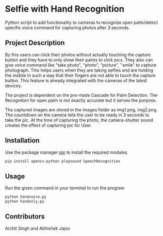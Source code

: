 # Selfie with Hand Recognition

Python script to add functionality to cameras to recognize open palm/detect specific voice command for capturing photos after 3 seconds.

## Project Description

By this users can click their photos without actually touching the capture button and they have to only show their palms to click pics. They also can give voice command like "take photo", "photo", "picture", "smile" to capture photograph. This helps users when they are taking selfies and are holding the mobile in such a way that their fingers are not able to touch the capture button. This feature is already integrated with the cameras of the latest devices.
 
The project is dependent on the pre-made Cascade for Palm Detection. The Recognition for open palm is not exactly accurate but it serves the purpose.

The captured images are stored in the images folder as img1.png, img2.png. The countdown on the camera tells the user to be ready in 3 seconds to take the pic. At the time of capturing the photo, the camera-shutter sound creates the effect of capturing pic for User. 

## Installation

Use the package manager [pip](https://pip.pypa.io/en/stable/) to install the required modules.

```bash
pip install opencv-python playsound SpeechRecognition
```

## Usage
Run the given command in your terminal to run the program
```bash
python handvoice.py
python handonly.py
```
## Contributors

Archit Singh and Abhishek Jajoo